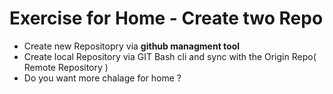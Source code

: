 #  Exercise for Home - Create two Repo 
  - Create new Repositopry via **github managment tool**
  - Create local Repository via GIT Bash cli and sync with the Origin Repo( Remote Repository )
  - Do you want more chalage for home ?

    

